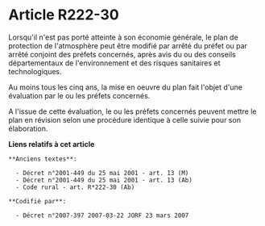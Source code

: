 # Article R222-30

Lorsqu'il n'est pas porté atteinte à son économie générale, le plan de protection de l'atmosphère peut être modifié par
arrêté du préfet ou par arrêté conjoint des préfets concernés, après avis du ou des conseils départementaux de
l'environnement et des risques sanitaires et technologiques.

Au moins tous les cinq ans, la mise en oeuvre du plan fait l'objet d'une évaluation par le ou les préfets concernés.

A l'issue de cette évaluation, le ou les préfets concernés peuvent mettre le plan en révision selon une procédure identique à
celle suivie pour son élaboration.

**Liens relatifs à cet article**

	**Anciens textes**:

	  - Décret n°2001-449 du 25 mai 2001 - art. 13 (M)
	  - Décret n°2001-449 du 25 mai 2001 - art. 13 (Ab)
	  - Code rural - art. R*222-30 (Ab)

	**Codifié par**:

	  - Décret n°2007-397 2007-03-22 JORF 23 mars 2007
